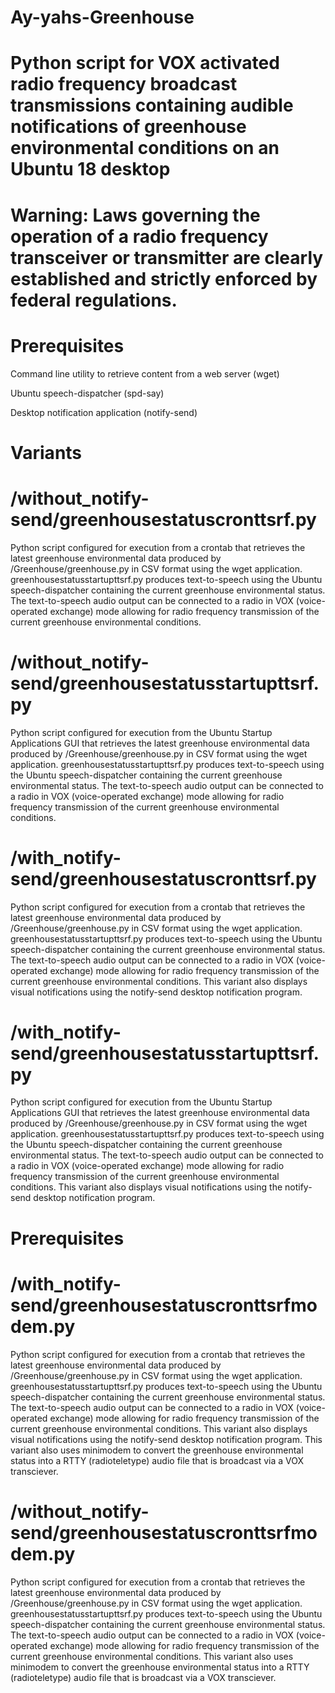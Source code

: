 # Ay-yahs-Greenhouse

# Python script for VOX activated radio frequency broadcast transmissions containing audible notifications of greenhouse environmental conditions on an Ubuntu 18 desktop 

# Warning: Laws governing the operation of a radio frequency transceiver or transmitter are clearly established and strictly enforced by federal regulations.

# Prerequisites

Command line utility to retrieve content from a web server (wget)

Ubuntu speech-dispatcher (spd-say)

Desktop notification application (notify-send)

# Variants

# /without_notify-send/greenhousestatuscronttsrf.py	

Python script configured for execution from a crontab that retrieves the latest greenhouse environmental data produced by /Greenhouse/greenhouse.py in CSV format using the wget application. greenhousestatusstartupttsrf.py produces text-to-speech using the Ubuntu speech-dispatcher containing the current greenhouse environmental status. The text-to-speech audio output can be connected to a radio in VOX (voice-operated exchange) mode allowing for radio frequency transmission of the current greenhouse environmental conditions.

# /without_notify-send/greenhousestatusstartupttsrf.py
 
Python script configured for execution from the Ubuntu Startup Applications GUI that retrieves the latest greenhouse environmental data produced by /Greenhouse/greenhouse.py in CSV format using the wget application. greenhousestatusstartupttsrf.py produces text-to-speech using the Ubuntu speech-dispatcher containing the current greenhouse environmental status. The text-to-speech audio output can be connected to a radio in VOX (voice-operated exchange) mode allowing for radio frequency transmission of the current greenhouse environmental conditions. 

# /with_notify-send/greenhousestatuscronttsrf.py

Python script configured for execution from a crontab that retrieves the latest greenhouse environmental data produced by /Greenhouse/greenhouse.py in CSV format using the wget application. greenhousestatusstartupttsrf.py produces text-to-speech using the Ubuntu speech-dispatcher containing the current greenhouse environmental status. The text-to-speech audio output can be connected to a radio in VOX (voice-operated exchange) mode allowing for radio frequency transmission of the current greenhouse environmental conditions. This variant also displays visual notifications using the notify-send desktop notification program.

# /with_notify-send/greenhousestatusstartupttsrf.py

Python script configured for execution from the Ubuntu Startup Applications GUI that retrieves the latest greenhouse environmental data produced by /Greenhouse/greenhouse.py in CSV format using the wget application. greenhousestatusstartupttsrf.py produces text-to-speech using the Ubuntu speech-dispatcher containing the current greenhouse environmental status. The text-to-speech audio output can be connected to a radio in VOX (voice-operated exchange) mode allowing for radio frequency transmission of the current greenhouse environmental conditions. This variant also displays visual notifications using the notify-send desktop notification program.


# Prerequisites

# /with_notify-send/greenhousestatuscronttsrfmodem.py

Python script configured for execution from a crontab that retrieves the latest greenhouse environmental data produced by /Greenhouse/greenhouse.py in CSV format using the wget application. greenhousestatusstartupttsrf.py produces text-to-speech using the Ubuntu speech-dispatcher containing the current greenhouse environmental status. The text-to-speech audio output can be connected to a radio in VOX (voice-operated exchange) mode allowing for radio frequency transmission of the current greenhouse environmental conditions. This variant also displays visual notifications using the notify-send desktop notification program. This variant also uses minimodem to convert the greenhouse environmental status into a RTTY (radioteletype) audio file that is broadcast via a VOX transciever.

# /without_notify-send/greenhousestatuscronttsrfmodem.py	

Python script configured for execution from a crontab that retrieves the latest greenhouse environmental data produced by /Greenhouse/greenhouse.py in CSV format using the wget application. greenhousestatusstartupttsrf.py produces text-to-speech using the Ubuntu speech-dispatcher containing the current greenhouse environmental status. The text-to-speech audio output can be connected to a radio in VOX (voice-operated exchange) mode allowing for radio frequency transmission of the current greenhouse environmental conditions. This variant also uses minimodem to convert the greenhouse environmental status into a RTTY (radioteletype) audio file that is broadcast via a VOX transciever.



